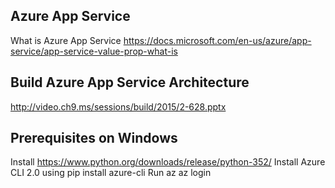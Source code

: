 ## Azure App Service 
What is Azure App Service
https://docs.microsoft.com/en-us/azure/app-service/app-service-value-prop-what-is

## Build Azure App Service Architecture
http://video.ch9.ms/sessions/build/2015/2-628.pptx

## Prerequisites on Windows 
  Install https://www.python.org/downloads/release/python-352/
  Install Azure CLI 2.0 using pip install azure-cli
  Run az
  az login
